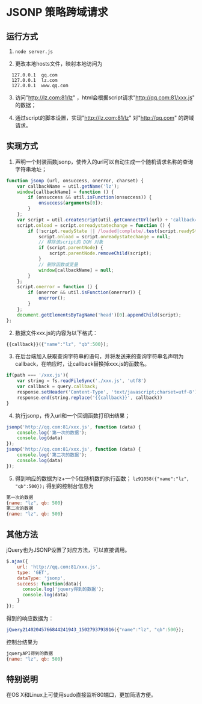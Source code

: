 # JSONP 策略跨域请求

## 运行方式

1. `node server.js`

2. 更改本地hosts文件，映射本地访问为
```
  127.0.0.1  qq.com
  127.0.0.1  lz.com
  127.0.0.1  www.qq.com
```

3. 访问"http://lz.com:81/lz" ，html会根据script请求"http://qq.com:81/xxx.js" 的数据；

4. 通过script的脚本设置，实现"http://lz.com:81/lz" 对"http://qq.com" 的跨域请求。

## 实现方式
1. 声明一个封装函数jsonp，使传入的url可以自动生成一个随机请求名称的查询字符串地址；
```javascript
function jsonp (url, onsuccess, onerror, charset) {
    var callbackName = util.getName('lz');
    window[callbackName] = function () {
        if (onsuccess && util.isFunction(onsuccess)) {
            onsuccess(arguments[0]);
        }
    };
    var script = util.createScript(util.getConnectUrl(url) + 'callback=' + callbackName, charset);
    script.onload = script.onreadystatechange = function () {
        if (!script.readyState || /loaded|complete/.test(script.readyState)) {
            script.onload = script.onreadystatechange = null;
            // 移除该script的 DOM 对象
            if (script.parentNode) {
                script.parentNode.removeChild(script);
            }
            // 删除函数或变量
            window[callbackName] = null;
        }
    };
    script.onerror = function () {
        if (onerror && util.isFunction(onerror)) {
            onerror();
        }
    };
    document.getElementsByTagName('head')[0].appendChild(script);
};
```
2. 数据文件xxx.js的内容为以下格式：
```javascript
{{callback}}({"name":"lz", "qb":500});
```

3. 在后台端加入获取查询字符串的语句，并将发送来的查询字符串名声明为callback，在响应时，让callback替换掉xxx.js的函数名。
```javascript
if(path === '/xxx.js'){
    var string = fs.readFileSync('./xxx.js', 'utf8')
    var callback = query.callback;
    response.setHeader('Content-Type', 'text/javascript;charset=utf-8')
    response.end(string.replace('{{callback}}', callback))
}
```

4. 执行jsonp，传入url和一个回调函数打印出结果；
```javascript
jsonp('http://qq.com:81/xxx.js', function (data) {
    console.log('第一次的数据');
    console.log(data)
});
jsonp('http://qq.com:81/xxx.js', function (data) {
    console.log('第二次的数据');
    console.log(data)
});
```
5. 得到响应的数据为lz+一个5位随机数的执行函数；
  `lz91058({"name":"lz", "qb":500});`
    得到的控制台信息为
```javascript
第一次的数据
{name: "lz", qb: 500}
第二次的数据
{name: "lz", qb: 500}
```
## 其他方法
jQuery也为JSONP设置了对应方法，可以直接调用。
```javascript
$.ajax({
    url: 'http://qq.com:81/xxx.js',
    type: 'GET',
    dataType: 'jsonp',
    success: function(data){
      console.log('jquery得到的数据');
      console.log(data)
    }
});
```
得到的响应数据为：
```javascript
jQuery21402045766844241943_1502793793916({"name":"lz", "qb":500});
```
控制台结果为
```javascript
jqueryAPI得到的数据
{name: "lz", qb: 500}
```
## 特别说明
在OS X和Linux上可使用sudo直接监听80端口，更加简洁方便。
